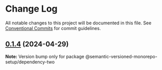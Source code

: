 # Change Log

All notable changes to this project will be documented in this file.
See [Conventional Commits](https://conventionalcommits.org) for commit guidelines.

## [0.1.4](https://github.com/gbublys/semantic-versioned-monorepo-setup/compare/@semantic-versioned-monorepo-setup/dependency-two@0.1.3...@semantic-versioned-monorepo-setup/dependency-two@0.1.4) (2024-04-29)

**Note:** Version bump only for package @semantic-versioned-monorepo-setup/dependency-two
